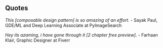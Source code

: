 ## Quotes

*This [composable design pattern] is so amazing of an effort.* -  Sayak Paul, GDE/ML and Deep Learning Associate at PyImageSearch

*Hey its azaming, i have gone through it [2 chapter free preview]*. - 
Farhaan Klair, Graphic Designer at Fiverr
